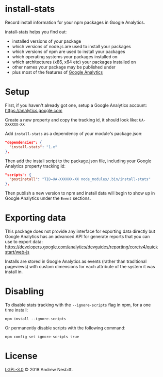 # install-stats

Record install information for your npm packages in Google Analytics.

install-stats helps you find out:

- installed versions of your package
- which versions of node.js are used to install your packages
- which versions of npm are used to install your packages
- which operating systems your packages installed on
- which architectures (x86, x64 etc) your packages installed on
- other names your package may be published under
- plus most of the features of [Google Analytics](https://analytics.google.com)

# Setup

First, if you haven't already got one, setup a Google Analytics account: https://analytics.google.com

Create a new property and copy the tracking id, it should look like: `UA-XXXXXX-XX`

Add `install-stats` as a dependency of your module's package.json:

```json
"dependencies": {
  "install-stats": "1.x"
},
```

Then add the install script to the package.json file, including your Google Analytics property tracking id:

```json
"scripts": {
  "postinstall": "TID=UA-XXXXXX-XX node_modules/.bin/install-stats"
},
```

Then publish a new version to npm and install data will begin to show up in Google Analytics under the `Event` sections.

# Exporting data

This package does not provide any interface for exporting data directly but Google Analytics has an advanced API for generate reports that you can use to export data: https://developers.google.com/analytics/devguides/reporting/core/v4/quickstart/web-js

Installs are stored in Google Analytics as events (rather than traditional pageviews) with custom dimensions for each attribute of the system it was install in.

# Disabling

To disable stats tracking with the `--ignore-scripts` flag in npm, for a one time install:

```shell
npm install --ignore-scripts
```

Or permanently disable scripts with the following command:

```shell
npm config set ignore-scripts true
```

# License

[LGPL-3.0](LICENSE) © 2018 Andrew Nesbitt.
